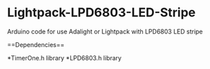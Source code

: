 Lightpack-LPD6803-LED-Stripe
============================

Arduino code for use Adalight or Lightpack with LPD6803 LED stripe

==Dependencies==

*TimerOne.h library
*LPD6803.h library
